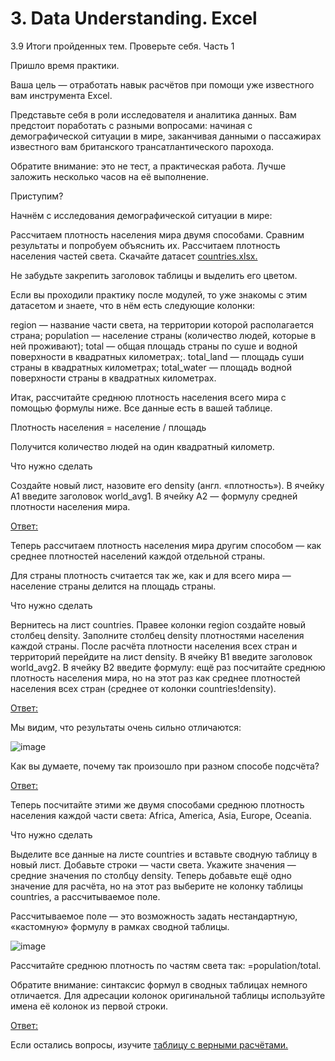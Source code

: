 # 3. Data Understanding. Excel

3.9 Итоги пройденных тем. Проверьте себя. Часть 1

Пришло время практики. 

Ваша цель — отработать навык расчётов при помощи уже известного вам инструмента Excel.

Представьте себя в роли исследователя и аналитика данных. Вам предстоит поработать с разными вопросами: начиная с демографической ситуации в мире, заканчивая данными о пассажирах известного вам британского трансатлантического парохода. 

Обратите внимание: это не тест, а практическая работа. Лучше заложить несколько часов на её выполнение.

Приступим? 

Начнём с исследования демографической ситуации в мире:

Рассчитаем плотность населения мира двумя способами.
Сравним результаты и попробуем объяснить их.
Рассчитаем плотность населения частей света.
Скачайте датасет [countries.xlsx.](https://github.com/UzunDemir/uzundemir.github.io/blob/master/other_files/%D0%9A%D0%BE%D0%BF%D0%B8%D1%8F%20countries.xlsx)

Не забудьте закрепить заголовок таблицы и выделить его цветом.

Если вы проходили практику после модулей, то уже знакомы с этим датасетом и знаете, что в нём есть следующие колонки:

region — название части света, на территории которой располагается страна;
population — население страны (количество людей, которые в ней проживают);
total — общая площадь страны по суше и водной поверхности в квадратных километрах;.
total_land — площадь суши страны в квадратных километрах;
total_water — площадь водной поверхности страны в квадратных километрах.

Итак, рассчитайте среднюю плотность населения всего мира с помощью формулы ниже. Все данные есть в вашей таблице.

Плотность населения = население / площадь


Получится количество людей на один квадратный километр.



Что нужно сделать

Создайте новый лист, назовите его density (англ. «плотность»).
В ячейку A1 введите заголовок world_avg1.
В ячейку A2 — формулу средней плотности населения мира. 

[Ответ:](https://github.com/UzunDemir/uzundemir.github.io/blob/master/other_pages/answer_1.md)

Теперь рассчитаем плотность населения мира другим способом — как среднее плотностей населений каждой отдельной страны.

Для страны плотность считается так же, как и для всего мира — население страны делится на площадь страны. 

Что нужно сделать

Вернитесь на лист countries. Правее колонки region создайте новый столбец density. 
Заполните столбец density плотностями населения каждой страны. 
После расчёта плотности населения всех стран и территорий перейдите на лист density. В ячейку B1 введите заголовок world_avg2.
В ячейку B2 введите формулу: ещё раз посчитайте среднюю плотность населения мира, но на этот раз как среднее плотностей населения всех стран (среднее от колонки countries!density).

[Ответ:](https://github.com/UzunDemir/uzundemir.github.io/blob/master/other_pages/answer_2.md)

Мы видим, что результаты очень сильно отличаются:

![image](https://user-images.githubusercontent.com/94790150/219924034-bcc689eb-bc4a-4a91-966d-19659f226a12.png)


Как вы думаете, почему так произошло при разном способе подсчёта? 

[Ответ:](https://github.com/UzunDemir/uzundemir.github.io/blob/master/other_pages/answer_3.md)

Теперь посчитайте этими же двумя способами среднюю плотность населения каждой части света: Africa, America, Asia, Europe, Oceania.



Что нужно сделать

Выделите все данные на листе countries и вставьте сводную таблицу в новый лист.
Добавьте строки — части света. Укажите значения — средние значения по столбцу density. 
Теперь добавьте ещё одно значение для расчёта, но на этот раз выберите не колонку таблицы countries, а рассчитываемое поле.

Рассчитываемое поле — это возможность задать нестандартную, «кастомную» формулу в рамках сводной таблицы. 

![image](https://user-images.githubusercontent.com/94790150/219924680-81461f1d-6817-42bb-a071-92c497897671.png)


Рассчитайте среднюю плотность по частям света так: =population/total.

Обратите внимание: синтаксис формул в сводных таблицах немного отличается. Для адресации колонок оригинальной таблицы используйте имена её колонок из первой строки.

[Ответ:](https://github.com/UzunDemir/uzundemir.github.io/blob/master/other_pages/answer_4.md)

Если остались вопросы, изучите [таблицу с верными расчётами.](https://github.com/UzunDemir/uzundemir.github.io/blob/master/other_files/%D0%9A%D0%BE%D0%BF%D0%B8%D1%8F%20countries_hw1_reference.xlsx)
